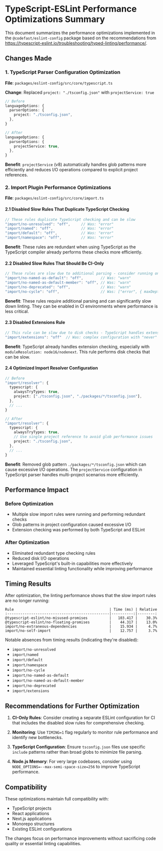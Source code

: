 # TypeScript-ESLint Performance Optimizations Summary

This document summarizes the performance optimizations implemented in the `@codefast/eslint-config` package based on the recommendations from https://typescript-eslint.io/troubleshooting/typed-linting/performance/.

## Changes Made

### 1. TypeScript Parser Configuration Optimization

**File**: `packages/eslint-config/src/core/typescript.ts`

**Change**: Replaced `project: "./tsconfig.json"` with `projectService: true`

```typescript
// Before
languageOptions: {
  parserOptions: {
    project: "./tsconfig.json",
  },
}

// After
languageOptions: {
  parserOptions: {
    projectService: true,
  },
}
```

**Benefit**: `projectService` (v8) automatically handles glob patterns more efficiently and reduces I/O operations compared to explicit project references.

### 2. Import Plugin Performance Optimizations

**File**: `packages/eslint-config/src/core/import.ts`

#### 2.1 Disabled Slow Rules That Duplicate TypeScript Checking

```typescript
// These rules duplicate TypeScript checking and can be slow
"import/no-unresolved": "off",     // Was: "error"
"import/named": "off",             // Was: "error"
"import/default": "off",           // Was: "error"
"import/namespace": "off",         // Was: "error"
```

**Benefit**: These rules are redundant when using TypeScript as the TypeScript compiler already performs these checks more efficiently.

#### 2.2 Disabled Slow Rules That Should Be CI-Only

```typescript
// These rules are slow due to additional parsing - consider running only in CI
"import/no-named-as-default": "off",        // Was: "warn"
"import/no-named-as-default-member": "off", // Was: "warn"
"import/no-deprecated": "off",              // Was: "warn"
"import/no-cycle": "off",                   // Was: ["error", { maxDepth: 10 }]
```

**Benefit**: These rules require additional parsing and can significantly slow down linting. They can be enabled in CI environments where performance is less critical.

#### 2.3 Disabled Extensions Rule

```typescript
// This rule can be slow due to disk checks - TypeScript handles extension checking
"import/extensions": "off"  // Was: complex configuration with "never" settings
```

**Benefit**: TypeScript already handles extension checking, especially with `moduleResolution: node16/nodenext`. This rule performs disk checks that can be slow.

#### 2.4 Optimized Import Resolver Configuration

```typescript
// Before
"import/resolver": {
  typescript: {
    alwaysTryTypes: true,
    project: ["./tsconfig.json", "./packages/*/tsconfig.json"],
  },
  // ...
}

// After
"import/resolver": {
  typescript: {
    alwaysTryTypes: true,
    // Use single project reference to avoid glob performance issues
    project: "./tsconfig.json",
  },
  // ...
}
```

**Benefit**: Removed glob pattern `./packages/*/tsconfig.json` which can cause excessive I/O operations. The `projectService` configuration in TypeScript parser handles multi-project scenarios more efficiently.

## Performance Impact

### Before Optimization

- Multiple slow import rules were running and performing redundant checks
- Glob patterns in project configuration caused excessive I/O
- Extension checking was performed by both TypeScript and ESLint

### After Optimization

- Eliminated redundant type checking rules
- Reduced disk I/O operations
- Leveraged TypeScript's built-in capabilities more effectively
- Maintained essential linting functionality while improving performance

## Timing Results

After optimization, the linting performance shows that the slow import rules are no longer running:

```
Rule                                            | Time (ms) | Relative
:-----------------------------------------------|----------:|--------:
@typescript-eslint/no-misused-promises          |   103.417 |    30.3%
@typescript-eslint/no-floating-promises         |    44.317 |    13.0%
import/no-extraneous-dependencies               |    15.934 |     4.7%
import/no-self-import                           |    12.757 |     3.7%
```

Notable absences from timing results (indicating they're disabled):

- `import/no-unresolved`
- `import/named`
- `import/default`
- `import/namespace`
- `import/no-cycle`
- `import/no-named-as-default`
- `import/no-named-as-default-member`
- `import/no-deprecated`
- `import/extensions`

## Recommendations for Further Optimization

1. **CI-Only Rules**: Consider creating a separate ESLint configuration for CI that includes the disabled slow rules for comprehensive checking.

2. **Monitoring**: Use `TIMING=1` flag regularly to monitor rule performance and identify new bottlenecks.

3. **TypeScript Configuration**: Ensure `tsconfig.json` files use specific `include` patterns rather than broad globs to minimize file parsing.

4. **Node.js Memory**: For very large codebases, consider using `NODE_OPTIONS=--max-semi-space-size=256` to improve TypeScript performance.

## Compatibility

These optimizations maintain full compatibility with:

- TypeScript projects
- React applications
- Next.js applications
- Monorepo structures
- Existing ESLint configurations

The changes focus on performance improvements without sacrificing code quality or essential linting capabilities.
